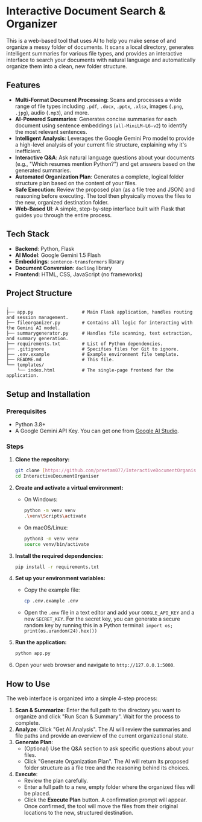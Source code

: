 # Interactive Document Search & Organizer

This is a web-based tool that uses AI to help you make sense of and organize a messy folder of documents. It scans a local directory, generates intelligent summaries for various file types, and provides an interactive interface to search your documents with natural language and automatically organize them into a clean, new folder structure.

## Features

-   **Multi-Format Document Processing**: Scans and processes a wide range of file types including `.pdf`, `.docx`, `.pptx`, `.xlsx`, images (`.png`, `.jpg`), audio (`.mp3`), and more.
-   **AI-Powered Summaries**: Generates concise summaries for each document using sentence embeddings (`all-MiniLM-L6-v2`) to identify the most relevant sentences.
-   **Intelligent Analysis**: Leverages the Google Gemini Pro model to provide a high-level analysis of your current file structure, explaining why it's inefficient.
-   **Interactive Q&A**: Ask natural language questions about your documents (e.g., "Which resumes mention Python?") and get answers based on the generated summaries.
-   **Automated Organization Plan**: Generates a complete, logical folder structure plan based on the content of your files.
-   **Safe Execution**: Review the proposed plan (as a file tree and JSON) and reasoning before executing. The tool then physically moves the files to the new, organized destination folder.
-   **Web-Based UI**: A simple, step-by-step interface built with Flask that guides you through the entire process.

## Tech Stack

-   **Backend**: Python, Flask
-   **AI Model**: Google Gemini 1.5 Flash
-   **Embeddings**: `sentence-transformers` library
-   **Document Conversion**: `docling` library
-   **Frontend**: HTML, CSS, JavaScript (no frameworks)

## Project Structure

```
.
├── app.py                  # Main Flask application, handles routing and session management.
├── fileorganizer.py        # Contains all logic for interacting with the Gemini AI model.
├── summarygenerator.py     # Handles file scanning, text extraction, and summary generation.
├── requirements.txt        # List of Python dependencies.
├── .gitignore              # Specifies files for Git to ignore.
├── .env.example            # Example environment file template.
├── README.md               # This file.
└── templates/
    └── index.html          # The single-page frontend for the application.
```

## Setup and Installation

### Prerequisites

-   Python 3.8+
-   A Google Gemini API Key. You can get one from [Google AI Studio](https://aistudio.google.com/app/apikey).

### Steps

1.  **Clone the repository:**
    ```bash
    git clone [https://github.com/preetam077/InteractiveDocumentOrganiser.git](https://github.com/preetam077/InteractiveDocumentOrganiser.git)
    cd InteractiveDocumentOrganiser
    ```

2.  **Create and activate a virtual environment:**
    -   On Windows:
        ```bash
        python -m venv venv
        .\venv\Scripts\activate
        ```
    -   On macOS/Linux:
        ```bash
        python3 -m venv venv
        source venv/bin/activate
        ```

3.  **Install the required dependencies:**
    ```bash
    pip install -r requirements.txt
    ```

4.  **Set up your environment variables:**
    -   Copy the example file:
        ```bash
        cp .env.example .env
        ```
    -   Open the `.env` file in a text editor and add your `GOOGLE_API_KEY` and a new `SECRET_KEY`. For the secret key, you can generate a secure random key by running this in a Python terminal: `import os; print(os.urandom(24).hex())`

5.  **Run the application:**
    ```bash
    python app.py
    ```

6.  Open your web browser and navigate to `http://127.0.0.1:5000`.

## How to Use

The web interface is organized into a simple 4-step process:

1.  **Scan & Summarize**: Enter the full path to the directory you want to organize and click "Run Scan & Summary". Wait for the process to complete.
2.  **Analyze**: Click "Get AI Analysis". The AI will review the summaries and file paths and provide an overview of the current organizational state.
3.  **Generate Plan**:
    -   (Optional) Use the Q&A section to ask specific questions about your files.
    -   Click "Generate Organization Plan". The AI will return its proposed folder structure as a file tree and the reasoning behind its choices.
4.  **Execute**:
    -   Review the plan carefully.
    -   Enter a full path to a new, empty folder where the organized files will be placed.
    -   Click the **Execute Plan** button. A confirmation prompt will appear. Once confirmed, the tool will move the files from their original locations to the new, structured destination.
